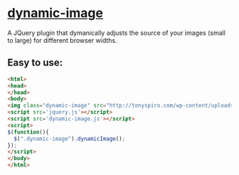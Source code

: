 # [dynamic-image](http://tonyspiro.com)
A JQuery plugin that dymanically adjusts the source of your images (small to large) for different browser widths.

Easy to use:
-------
``` html
<html>
<head>
</head>
<body>
<img class="dynamic-image" src="http://tonyspiro.com/wp-content/uploads/2014/02/gretch-500x500.jpg" img-mobile="http://tonyspiro.com/wp-content/uploads/2014/02/gretch-500x500.jpg" img-tablet="http://tonyspiro.com/wp-content/uploads/2014/02/gretch-1000x1000.jpg" img-full="http://tonyspiro.com/wp-content/uploads/2014/02/gretch.jpg" />
<script src='jquery.js'></script>
<script src='dynamic-image.js'></script>
<script>
$(function(){
  $(".dynamic-image").dynamicImage(); 
});
</script>
</body>
</html>
```
